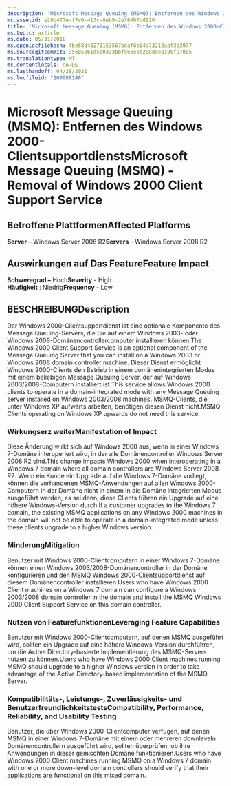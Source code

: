 ```yaml
---
description: 'Microsoft Message Queuing (MSMQ): Entfernen des Windows 2000-Clientsupportdiensts'
ms.assetid: e29b477e-f7e9-413c-8eb9-2e764b7dd910
title: 'Microsoft Message Queuing (MSMQ): Entfernen des Windows 2000-Clientsupportdiensts'
ms.topic: article
ms.date: 05/31/2018
ms.openlocfilehash: 4be68d40271153567bdaf6b04d73218aaf3d3977
ms.sourcegitcommit: 95685061d5b0333bbf9e6ebd208dde8190f97005
ms.translationtype: MT
ms.contentlocale: de-DE
ms.lasthandoff: 04/28/2021
ms.locfileid: "108088148"
---
```

# <a name="microsoft-message-queuing-msmq---removal-of-windows-2000-client-support-service"></a><span data-ttu-id="5ddfa-103">Microsoft Message Queuing (MSMQ): Entfernen des Windows 2000-Clientsupportdiensts</span><span class="sxs-lookup"><span data-stu-id="5ddfa-103">Microsoft Message Queuing (MSMQ) - Removal of Windows 2000 Client Support Service</span></span>

## <a name="affected-platforms"></a><span data-ttu-id="5ddfa-104">Betroffene Plattformen</span><span class="sxs-lookup"><span data-stu-id="5ddfa-104">Affected Platforms</span></span>

<span data-ttu-id="5ddfa-105">**Server** – Windows Server 2008 R2</span><span class="sxs-lookup"><span data-stu-id="5ddfa-105">**Servers** - Windows Server 2008 R2</span></span>  



## <a name="feature-impact"></a><span data-ttu-id="5ddfa-106">Auswirkungen auf Das Feature</span><span class="sxs-lookup"><span data-stu-id="5ddfa-106">Feature Impact</span></span>

 <span data-ttu-id="5ddfa-107">**Schweregrad –** Hoch</span><span class="sxs-lookup"><span data-stu-id="5ddfa-107">**Severity** - High</span></span>  
<span data-ttu-id="5ddfa-108">**Häufigkeit** : Niedrig</span><span class="sxs-lookup"><span data-stu-id="5ddfa-108">**Frequency** - Low</span></span>  

## <a name="description"></a><span data-ttu-id="5ddfa-109">BESCHREIBUNG</span><span class="sxs-lookup"><span data-stu-id="5ddfa-109">Description</span></span>

<span data-ttu-id="5ddfa-110">Der Windows 2000-Clientsupportdienst ist eine optionale Komponente des Message Queuing-Servers, die Sie auf einem Windows 2003- oder Windows 2008-Domänencontrollercomputer installieren können.</span><span class="sxs-lookup"><span data-stu-id="5ddfa-110">The Windows 2000 Client Support Service is an optional component of the Message Queuing Server that you can install on a Windows 2003 or Windows 2008 domain controller machine.</span></span> <span data-ttu-id="5ddfa-111">Dieser Dienst ermöglicht Windows 2000-Clients den Betrieb in einem domänenintegrierten Modus mit einem beliebigen Message Queuing Server, der auf Windows 2003/2008-Computern installiert ist.</span><span class="sxs-lookup"><span data-stu-id="5ddfa-111">This service allows Windows 2000 clients to operate in a domain-integrated mode with any Message Queuing server installed on Windows 2003/2008 machines.</span></span> <span data-ttu-id="5ddfa-112">MSMQ-Clients, die unter Windows XP aufwärts arbeiten, benötigen diesen Dienst nicht.</span><span class="sxs-lookup"><span data-stu-id="5ddfa-112">MSMQ Clients operating on Windows XP upwards do not need this service.</span></span>

### <a name="manifestation-of-impact"></a><span data-ttu-id="5ddfa-113">Wirkungserz weiter</span><span class="sxs-lookup"><span data-stu-id="5ddfa-113">Manifestation of Impact</span></span>

<span data-ttu-id="5ddfa-114">Diese Änderung wirkt sich auf Windows 2000 aus, wenn in einer Windows 7-Domäne interoperiert wird, in der alle Domänencontroller Windows Server 2008 R2 sind.</span><span class="sxs-lookup"><span data-stu-id="5ddfa-114">This change impacts Windows 2000 when interoperating in a Windows 7 domain where all domain controllers are Windows Server 2008 R2.</span></span> <span data-ttu-id="5ddfa-115">Wenn ein Kunde ein Upgrade auf die Windows 7-Domäne vorliegt, können die vorhandenen MSMQ-Anwendungen auf allen Windows 2000-Computern in der Domäne nicht in einem in die Domäne integrierten Modus ausgeführt werden, es sei denn, diese Clients führen ein Upgrade auf eine höhere Windows-Version durch.</span><span class="sxs-lookup"><span data-stu-id="5ddfa-115">If a customer upgrades to the Windows 7 domain, the existing MSMQ applications on any Windows 2000 machines in the domain will not be able to operate in a domain-integrated mode unless these clients upgrade to a higher Windows version.</span></span>

### <a name="mitigation"></a><span data-ttu-id="5ddfa-116">Minderung</span><span class="sxs-lookup"><span data-stu-id="5ddfa-116">Mitigation</span></span>

<span data-ttu-id="5ddfa-117">Benutzer mit Windows 2000-Clientcomputern in einer Windows 7-Domäne können einen Windows 2003/2008-Domänencontroller in der Domäne konfigurieren und den MSMQ Windows 2000-Clientsupportdienst auf diesem Domänencontroller installieren.</span><span class="sxs-lookup"><span data-stu-id="5ddfa-117">Users who have Windows 2000 Client machines on a Windows 7 domain can configure a Windows 2003/2008 domain controller in the domain and install the MSMQ Windows 2000 Client Support Service on this domain controller.</span></span>

### <a name="leveraging-feature-capabilities"></a><span data-ttu-id="5ddfa-118">Nutzen von Featurefunktionen</span><span class="sxs-lookup"><span data-stu-id="5ddfa-118">Leveraging Feature Capabilities</span></span>

<span data-ttu-id="5ddfa-119">Benutzer mit Windows 2000-Clientcomputern, auf denen MSMQ ausgeführt wird, sollten ein Upgrade auf eine höhere Windows-Version durchführen, um die Active Directory-basierte Implementierung des MSMQ-Servers nutzen zu können.</span><span class="sxs-lookup"><span data-stu-id="5ddfa-119">Users who have Windows 2000 Client machines running MSMQ should upgrade to a higher Windows version in order to take advantage of the Active Directory-based implementation of the MSMQ Server.</span></span>

### <a name="compatibility-performance-reliability-and-usability-testing"></a><span data-ttu-id="5ddfa-120">Kompatibilitäts-, Leistungs-, Zuverlässigkeits- und Benutzerfreundlichkeitstests</span><span class="sxs-lookup"><span data-stu-id="5ddfa-120">Compatibility, Performance, Reliability, and Usability Testing</span></span>

<span data-ttu-id="5ddfa-121">Benutzer, die über Windows 2000-Clientcomputer verfügen, auf denen MSMQ in einer Windows 7-Domäne mit einem oder mehreren downleveln Domänencontrollern ausgeführt wird, sollten überprüfen, ob ihre Anwendungen in dieser gemischten Domäne funktionieren.</span><span class="sxs-lookup"><span data-stu-id="5ddfa-121">Users who have Windows 2000 Client machines running MSMQ on a Windows 7 domain with one or more down-level domain controllers should verify that their applications are functional on this mixed domain.</span></span>

 

 




